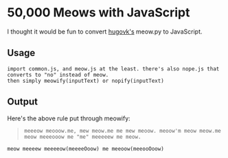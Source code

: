 50,000 Meows with JavaScript
============

I thought it would be fun to convert [hugovk's](https://github.com/hugovk/meow.py) meow.py to JavaScript.

Usage
-----
    import common.js, and meow.js at the least. there's also nope.js that converts to "no" instead of meow.
    then simply meowify(inputText) or nopify(inputText)

Output
------

Here's the above rule put through meowify:

>     meeeow meooow.me, mew meow.me me mew meoow. meoow'm meow meow.me meow meeeooow me "me" meeeeew me meow.
    meow meeeew meeeeow(meeeeOoow) me meeoow(meeooOoow)

